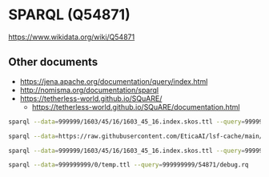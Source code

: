 # SPARQL (Q54871)
https://www.wikidata.org/wiki/Q54871


## Other documents
- https://jena.apache.org/documentation/query/index.html
- http://nomisma.org/documentation/sparql
- https://tetherless-world.github.io/SQuARE/
  - https://tetherless-world.github.io/SQuARE/documentation.html


```bash
sparql --data=999999/1603/45/16/1603_45_16.index.skos.ttl --query=999999999/54871/skos-related.rq

sparql --data=https://raw.githubusercontent.com/EticaAI/lsf-cache/main/999999/1603/45/16/1603_45_16.index.skos.ttl --query=999999999/54871/skos-related.rq --results=TSV

```
<!--
- https://www.wikidata.org/wiki/Q8678 Rio de Janeiro (Q8678)
- https://www.wikidata.org/wiki/Special:EntityData/Q8678.ttl 
-->


```bash
sparql --data=999999/1603/45/16/1603_45_16.index.skos.ttl --query=999999999/54871/debug.rq

sparql --data=999999999/0/temp.ttl --query=999999999/54871/debug.rq



```
